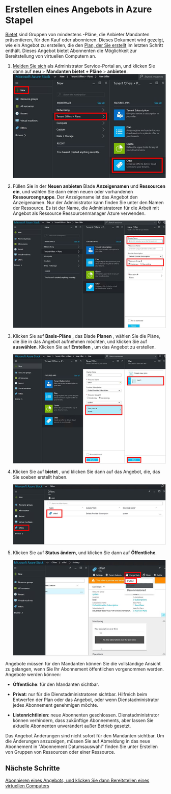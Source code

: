 <properties
    pageTitle="Erstellen ein Angebots in Azure Stapel | Microsoft Azure"
    description="Als Administrator Service Informationen Sie zum Erstellen eines Angebots für Ihre Mandanten in Azure Stapel."
    services="azure-stack"
    documentationCenter=""
    authors="ErikjeMS"
    manager="byronr"
    editor=""/>

<tags
    ms.service="azure-stack"
    ms.workload="na"
    ms.tgt_pltfrm="na"
    ms.devlang="na"
    ms.topic="get-started-article"
    ms.date="09/26/2016"
    ms.author="erikje"/>

# <a name="create-an-offer-in-azure-stack"></a>Erstellen eines Angebots in Azure Stapel

[Bietet](azure-stack-key-features.md#services-plans-offers-and-subscriptions) sind Gruppen von mindestens -Pläne, die Anbieter Mandanten präsentieren, für den Kauf oder abonnieren. Dieses Dokument wird gezeigt, wie ein Angebot zu erstellen, die den [Plan, der Sie erstellt](azure-stack-create-plan.md) im letzten Schritt enthält. Dieses Angebot bietet Abonnenten die Möglichkeit zur Bereitstellung von virtuellen Computern an.

1.  [Melden Sie sich](azure-stack-connect-azure-stack.md#log-in-as-a-service-administrator) als Administrator Service-Portal an, und klicken Sie dann auf **neu** > **Mandanten bietet + Pläne** > **anbieten**.
    ![](media/azure-stack-create-offer/image01.png)

2.  Füllen Sie in der **Neuen anbieten** Blade **Anzeigenamen** und **Ressourcen ein**, und wählen Sie dann einen neuen oder vorhandenen **Ressourcengruppe**. Der Anzeigename ist das Angebot den Anzeigenamen. Nur der Administrator kann finden Sie unter den Namen der Ressource. Es ist der Name, die Administratoren für die Arbeit mit Angebot als Ressource Ressourcenmanager Azure verwenden.

    ![](media/azure-stack-create-offer/image01a.png)

3.  Klicken Sie auf **Basis-Pläne** , das Blade **Planen** , wählen Sie die Pläne, die Sie in das Angebot aufnehmen möchten, und klicken Sie auf **auswählen**. Klicken Sie auf **Erstellen** , um das Angebot zu erstellen.

    ![](media/azure-stack-create-offer/image02.png)
    
4. Klicken Sie auf **bietet** , und klicken Sie dann auf das Angebot, die, das Sie soeben erstellt haben.

    ![](media/azure-stack-create-offer/image03.png)


5.  Klicken Sie auf **Status ändern**, und klicken Sie dann auf **Öffentliche**.
  
    ![](media/azure-stack-create-offer/image04.png)

Angebote müssen für den Mandanten können Sie die vollständige Ansicht zu gelangen, wenn Sie Ihr Abonnement öffentlichen vorgenommen werden. Angebote werden können:

- **Öffentliche**: für den Mandanten sichtbar.

- **Privat**: nur für die Dienstadministratoren sichtbar. Hilfreich beim Entwerfen der Plan oder das Angebot, oder wenn Dienstadministrator jedes Abonnement genehmigen möchte.

- **Listenrichtlinien**: neue Abonnenten geschlossen. Dienstadministrator können verhindern, dass zukünftige Abonnements, aber lassen Sie aktuelle Abonnenten unverändert außer Betrieb gesetzt.

Das Angebot Änderungen sind nicht sofort für den Mandanten sichtbar. Um die Änderungen anzuzeigen, müssen Sie auf Abmeldung in das neue Abonnement in "Abonnement Datumsauswahl" finden Sie unter Erstellen von Gruppen von Ressourcen oder einer Ressource.

## <a name="next-steps"></a>Nächste Schritte

[Abonnieren eines Angebots, und klicken Sie dann Bereitstellen eines virtuellen Computers](azure-stack-subscribe-plan-provision-vm.md)
